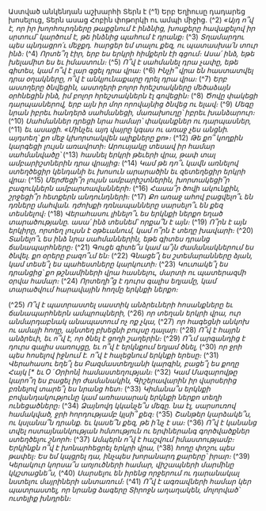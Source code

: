 
Աստված անկենդան աշխարհի Տերն է
(^1) Երբ Եղիուսը դադարեց խոսելուց,
Տերն ասաց Հոբին փոթորկի ու ամպի միջից.
(^2) _«Այդ ո՞վ է, որ իր խորհուրդները թաքցնում է ինձնից,
խոսքերը հավաքելով իր սրտում՝
կարծում է, թե ինձնից պահում է դրանք։_
(^3) _Տղամարդու պես պնդացրո՛ւ մեջքդ.
հարցեր եմ տալու քեզ, ու պատասխա՛ն տուր ինձ։_
(^4) _Որտե՞ղ էիր, երբ ես երկրի հիմքերն էի գցում։
Ասա՛ ինձ, եթե խելամիտ ես եւ իմաստուն։_
(^5) _Ո՞վ է սահմանել դրա չափը, եթե գիտես,
կամ ո՞վ է լար գցել դրա վրա։_
(^6) _Ինչի՞ վրա են հաստատվել դրա օղակները,
ո՞վ է անկյունաքարը դրել դրա վրա։_
(^7) _Երբ աստղերը ծնվեցին,
աստղերի բոլոր հրեշտակները մեծաձայն օրհնեցին ինձ,
իմ բոլոր հրեշտակներն էլ գովեցին։_
(^8) _Ծովը փակեցի դարպասներով,
երբ այն իր մոր որովայնից ծնվեց ու ելավ։_
(^9) _Մեգը նրան իբրեւ հանդերձ սահմանեցի,
մառախուղը՝ իբրեւ խանձարուր։_
(^10) _Սահմաններ դրեցի նրա համար՝ փականքներ ու դարպասներ,_
(^11) _եւ ասացի. «Մինչեւ այդ վայրը կգաս ու առաջ չես անցնի.
այդտեղ՝ քո մեջ կխորտակվեն ալիքները քո»։_
(^12) _Թե քո՞ կողքին կարգեցի լույսն առավոտի։
Արուսյակը տեսավ իր համար սահմանվածը՝_
(^13) _հասնել երկրի թեւերի վրա,
թափ տալ ամբարիշտներին դրա վրայից։_
(^14) _Կամ թե դո՞ւ կավն առնելով ստեղծեցիր կենդանի եւ խոսուն արարածին
եւ զետեղեցիր երկրի վրա։_
(^15) _Մերժեցի՞ր լույսն ամբարիշտներին,
խորտակեցի՞ր բազուկներն ամբարտավանների։_
(^16) _Հասա՞ր ծովի ակունքին,
շրջեցի՞ր հետքերն անդունդների։_
(^17) _Քո առաջ ահով բացվելո՞ւ են դռները մահվան.
դժոխքի դռնապանները սարսելո՞ւ են քեզ տեսնելով։_
(^18) _Վերահասու լինելո՞ւ ես երկնքի ներքո եղած տարածությանը.
ասա՛ ինձ տեսնեմ՝ որքա՞ն է այն։_
(^19) _Ո՞րն է այն երկիրը, որտեղ լույսն է օթեւանում,
կամ ո՞րն է տեղը խավարի։_
(^20) _Տանելո՞ւ ես ինձ նրա սահմաններին,
եթե գիտես դրանց ճանապարհները։_
(^21) _Գուցե գիտե՞ս կամ ա՞յն ժամանակներում ես ծնվել.
քո օրերը բազո՞ւմ են։_
(^22) _Գնացե՞լ ես շտեմարանները ձյան,
կամ տեսե՞լ ես պահեստները կարկուտի։_
(^23) _Կուտակե՞լ ես դրանցից՝ քո թշնամիների վրա հասնելու,
մարտի ու պատերազմի օրվա համար։_
(^24) _Որտեղի՞ց է դուրս գալիս եղյամը,
կամ տարածվում հարավային հողմը երկնքի ներքո։_


(^25) _Ո՞վ է պատրաստել սաստիկ անձրեւների հոսանքները
եւ ճանապարհներն ամպրոպների,_
(^26) _որ տեղան երկրի վրա,
ուր անմարդաբնակ անապատում ոչ ոք չկա,_
(^27) _որ հագեցնի անկոխ ու ամայի հողը,
այնտեղ բխեցնի բույսը դալար։_
(^28) _Ո՞վ է հայրն անձրեւի,
եւ ո՞վ է, որ ծնել է ցողի շաղերին։_
(^29) _Ո՞ւմ արգանդից է դուրս գալիս սառույցը,
եւ ո՞վ է երկնքում եղյամ ծնել,_
(^30) _որ ջրի պես հոսելով իջնում է.
ո՞վ է հալեցնում երկնքի երեսը։_
(^31) _Վերահասու եղե՞լ ես Բազմաստեղյանի կարգին,
բացե՞լ ես քողը Հայկ [* եւ Ο ́ Օրիոն] համաստեղության։_
(^32) _Կամ Մազարովթը կարո՞ղ ես բացել իր ժամանակին,
Գիշերավարին իր վարսերից բռնելով տարե՞լ ես նրանց հետ։_
(^33) _Կիմանա՞ս երկնքի բովանդակությունը
կամ առհասարակ երկնքի ներքո տեղի ունեցածները։_
(^34) _Ձայնովդ կկանչե՞ս մեգը.
նա էլ, սարսուռով համակված, ջրի հորդությամբ կլսի՞ քեզ։_
(^35) _Շանթեր կարձակե՞ս, ու կսլանա՞ն դրանք.
եւ կասե՞ն քեզ, թե ի՛նչ է սա։_
(^36) _Ո՞վ է կանանց տվել ոստայնանկության հմտություն
ու երփներանգ գործվածքներ ստեղծելու շնորհ։_
(^37) _Ամպերն ո՞վ է հաշվում իմաստությամբ։
Երկինքն ո՞վ է խոնարհեցրել երկրի վրա,_
(^38) _հողը փոշու պես թափել։ Ես եմ կպցրել դա, ինչպես խորանարդ քարերը՝ իրար։_
(^39) _Կերակուր կորսա՞ս առյուծների համար,
վիշապների մարմինը կկշտացնե՞ս,_
(^40) _Սարսելու են իրենց որջերում
ու դարանակալ նստելու մայրիների անտառում։_
(^41) _Ո՞վ է ագռավների համար կեր պատրաստել,
որ նրանց ձագերը Տիրոջն աղաղակեն,
մոլորված՝ ուտելիք խնդրեն։_
